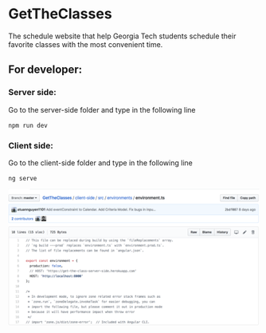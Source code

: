 # GetTheClasses
The schedule website that help Georgia Tech students schedule their favorite classes with the most convenient time.

## For developer:
### Server side:
Go to the server-side folder and type in the following line
```
npm run dev
```

### Client side:
Go to the client-side folder and type in the following line
```
ng serve
```
![Screenshot](pictures/client_side_env.png)
